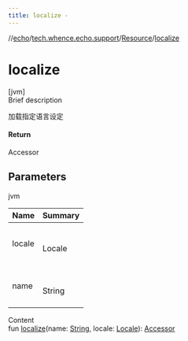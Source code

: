 ```yaml
---
title: localize -
---
```

//[echo](../../index.md)/[tech.whence.echo.support](../index.md)/[Resource](index.md)/[localize](localize.md)



# localize  
[jvm]  
Brief description  


加载指定语言设定



#### Return  


Accessor



## Parameters  
  
jvm  
  
|  Name|  Summary| 
|---|---|
| locale| <br><br>Locale<br><br>
| name| <br><br>String<br><br>
  
  
Content  
fun [localize](localize.md)(name: [String](https://kotlinlang.org/api/latest/jvm/stdlib/kotlin/-string/index.html), locale: [Locale](https://docs.oracle.com/javase/8/docs/api/java/util/Locale.html)): [Accessor](../../tech.whence.echo.container.accessor/-accessor/index.md)  



